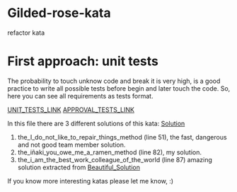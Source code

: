 # Gilded-rose-kata
refactor kata

# First approach: unit tests
The probability to touch unknow code and  break it is very high, is a good practice to write all possible tests before begin and later touch the code.
So, here you can see all requirements as tests format.

[UNIT_TESTS_LINK](https://github.com/delalama/Gilded-rose-kata/blob/master/src/test/java/com/gildedrose/GlidedRoseAlbenizTest.java)
[APPROVAL_TESTS_LINK](https://github.com/delalama/Gilded-rose-kata/blob/master/src/test/java/com/gildedrose/GoldenMasterOwnApprovalTest.gildedRoseApprovalTest.approved.txt)

In this file there are 3 different solutions of this kata:
[Solution](https://github.com/delalama/Gilded-rose-kata/blob/master/src/main/java/com/gildedrose/GildedRose.java)

1. the_I_do_not_like_to_repair_things_method (line 51), the fast, dangerous and not good team member solution.
2. the_iñaki_you_owe_me_a_ramen_method (line 82), my solution.
3. the_i_am_the_best_work_colleague_of_the_world (line 87) amazing solution extracted from 
[Beautiful_Solution](https://www.youtube.com/watch?v=CIfBC56tPEI&feature=youtu.be&ab_channel=CodesaiDev)

If you know more interesting katas please let me know, :)
